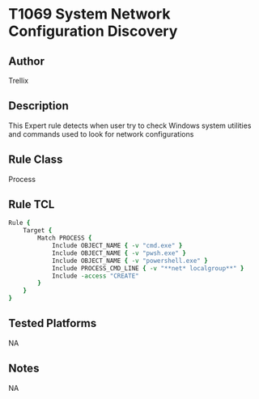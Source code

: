 # T1069 System Network Configuration Discovery

## Author
Trellix

## Description
This Expert rule detects when user try to check Windows system utilities and commands used to look for network configurations

## Rule Class 
Process

## Rule TCL
```tcl
Rule {
    Target {
        Match PROCESS {
            Include OBJECT_NAME { -v "cmd.exe" }
            Include OBJECT_NAME { -v "pwsh.exe" }
            Include OBJECT_NAME { -v "powershell.exe" }
            Include PROCESS_CMD_LINE { -v "**net* localgroup**" }
            Include -access "CREATE"
        }
    }
}
```

## Tested Platforms
NA

## Notes
NA
